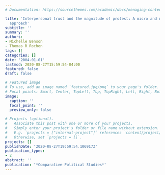 ```yaml
---
# Documentation: https://sourcethemes.com/academic/docs/managing-content/

title: 'Interpersonal trust and the magnitude of protest: A micro and macro level
  approach'
subtitle: ''
summary: ''
authors:
- Michelle Benson
- Thomas R Rochon
tags: []
categories: []
date: '2004-01-01'
lastmod: 2020-08-27T15:59:54-04:00
featured: false
draft: false

# Featured image
# To use, add an image named `featured.jpg/png` to your page's folder.
# Focal points: Smart, Center, TopLeft, Top, TopRight, Left, Right, BottomLeft, Bottom, BottomRight.
image:
  caption: ''
  focal_point: ''
  preview_only: false

# Projects (optional).
#   Associate this post with one or more of your projects.
#   Simply enter your project's folder or file name without extension.
#   E.g. `projects = ["internal-project"]` references `content/project/deep-learning/index.md`.
#   Otherwise, set `projects = []`.
projects: []
publishDate: '2020-08-27T19:59:54.106917Z'
publication_types:
- 2
abstract: ''
publication: '*Comparative Political Studies*'
---
```

